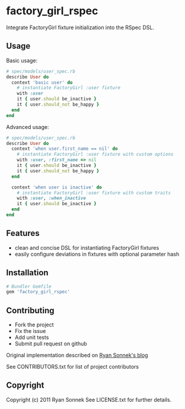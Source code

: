 # factory_girl_rspec

Integrate FactoryGirl fixture initialization into the RSpec DSL.

## Usage

Basic usage:

```ruby
# spec/models/user_spec.rb
describe User do
  context 'basic user' do
    # instantiate FactoryGirl :user fixture
    with :user
    it { user.should be_inactive }
    it { user.should_not be_happy }
  end
end
```

Advanced usage:

```ruby
# spec/models/user_spec.rb
describe User do
  context 'when user.first_name == nil' do
    # instantiate FactoryGirl :user fixture with custom options
    with :user, :first_name => nil
    it { user.should be_inactive }
    it { user.should_not be_happy }
  end

  context 'when user is inactive' do
    # instantiate FactoryGirl :user fixture with custom traits
    with :user, :when_inactive
    it { user.should be_inactive }
  end
end
```

## Features
* clean and concise DSL for instantiating FactoryGirl fixtures
* easily configure deviations in fixtures with optional parameter hash

## Installation

```ruby
# Bundler Gemfile
gem 'factory_girl_rspec'
```

## Contributing

* Fork the project
* Fix the issue
* Add unit tests
* Submit pull request on github

Original implementation described on [Ryan Sonnek's blog](http://blog.codecrate.com/2011/10/cleaner-rspecfactorygirl-integration.html)

See CONTRIBUTORS.txt for list of project contributors

## Copyright

Copyright (c) 2011 Ryan Sonnek
See LICENSE.txt for further details.
